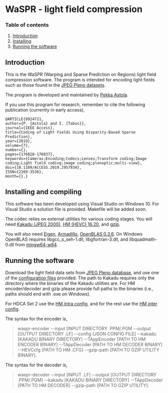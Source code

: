 
# WaSPR - light field compression

### Table of contents

 1. [Introduction](#introduction)
 2. [Installing](#installing)
 3. [Running the software](#Running)

## Introduction

This is the WaSPR (Warping and Sparse Prediction on Regions) light field compression software. The program is intended for encoding light fields such as those found in the [JPEG Pleno datasets](https://jpeg.org/plenodb/lf/pleno_lf/). 

The program is developed and maintained by [Pekka Astola](http://www.cs.tut.fi/~astolap/).

If you use this program for research, remember to cite the following publication (currently in early access),

```
@ARTICLE{8924721,
author={P. {Astola} and I. {Tabus}},
journal={IEEE Access},
title={Coding of Light Fields Using Disparity-Based Sparse Prediction},
year={2019},
volume={7},
number={},
pages={176820-176837},
keywords={Cameras;Encoding;Codecs;Lenses;Transform coding;Image coding;Light field coding;image coding;plenoptic;multi-view},
doi={10.1109/ACCESS.2019.2957934},
ISSN={2169-3536},
month={},}
```

## Installing and compiling

This software has been developed using Visual Studio on Windows 10. For Visual Studio a solution file is provided. Makefile will be added soon.

The codec relies on external utilities for various coding stages. You will need [Kakadu (JPEG 2000)](https://kakadusoftware.com/downloads/), [HM (HEVC) 16.20](https://hevc.hhi.fraunhofer.de/), and [gzip](https://www.gzip.org/).

You will also need [Eigen](http://eigen.tuxfamily.org/index.php?title=Main_Page), [Armadillo](http://arma.sourceforge.net/), [OpenBLAS 0.3.6](https://www.openblas.net/). On Windows OpenBLAS requires libgcc_s_seh-1.dll, libgfortran-3.dll, and libquadmath-0.dll from [mingw64-w64](http://mingw-w64.org/doku.php).

## Running the software

Download the light field data sets from [JPEG Pleno database](https://jpeg.org/plenodb/lf/pleno_lf/), and use one of the [configuration files](https://github.com/astolap/WaSPR/blob/master/configuration_files) provided. The path to Kakadu requires only the directory where the binaries of the Kakadu utilities are. For HM encoder/decoder and gzip please provide full paths to the binaries (i.e., paths should end with .exe on Windows).

For HDCA Set 2 use the [HM intra config](https://github.com/astolap/WaSPR/blob/master/configuration_files/encoder_intra_main10.cfg), and for the rest use the [HM inter config](https://github.com/astolap/WaSPR/blob/master/configuration_files/encoder_inter.cfg).

The syntax for the encoder is,
> waspr-encoder --input [INPUT DIRECTORY .PPM/.PGM --output [OUTPUT DIRECTORY .LF] --config [JSON CONFIG FILE] --kakadu [KAKADU BINARY DIRECTORY] --TAppEncoder [PATH TO HM ENCODER BINARY] --TAppDecoder [PATH TO HM DECODER BINARY] --HEVCcfg [PATH TO HM .CFG] --gzip-path  [PATH TO GZIP UTILITY BINARY].

The syntax for the decoder is,
> waspr-decoder --input [INPUT .LF] --output [OUTPUT DIRECTORY .PPM/.PGM] --kakadu [KAKADU BINARY DIRECTORY] --TAppDecoder [PATH TO HM DECODER] --gzip-path  [PATH TO GZIP UTILITY].
